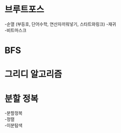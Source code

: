#   브루트포스  
  -순열  (부등호, 단어수학, 연산자끼워넣기, 스타트와링크)
  -재귀  
  -비트마스크
  
#  BFS  

#  그리디 알고리즘
 
#  분할 정복  
  -분할정복  
  -정렬  
  -이분탐색  
